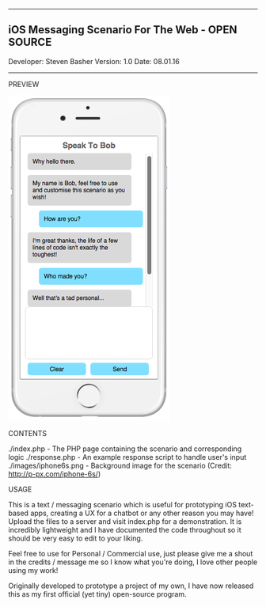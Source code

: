 -------------------------------------------------------
iOS Messaging Scenario For The Web - OPEN SOURCE
-------------------------------------------------------

Developer: Steven Basher
Version: 1.0
Date: 08.01.16

-------------------------------------------------------

PREVIEW

![alt tag](./images/preview.png)

CONTENTS

./index.php - The PHP page containing the scenario and corresponding logic
./response.php - An example response script to handle user's input
./images/iphone6s.png - Background image for the scenario (Credit: http://p-px.com/iphone-6s/)

USAGE

This is a text / messaging scenario which is useful for prototyping iOS text-based apps, creating a UX for a chatbot or any other reason you may have! Upload the files to a server and visit index.php for a demonstration. It is incredibly lightweight and I have documented the code throughout so it should be very easy to edit to your liking.

Feel free to use for Personal / Commercial use, just please give me a shout in the credits / message me so I know what you're doing, I love other people using my work! 

Originally developed to prototype a project of my own, I have now released this as my first official (yet tiny) open-source program. 